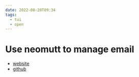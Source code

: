 ```yaml
---
date: 2022-08-28T09:34
tags:
  - tui
  - open
---
```


# Use **neomutt** to manage email

- [website](https://neomutt.org/guide/configuration)
- [github](https://github.com/neomutt/neomutt)
